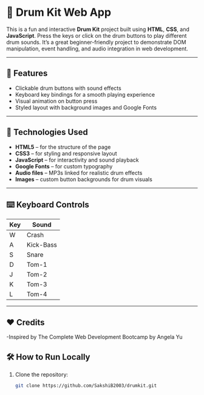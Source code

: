 # 🥁 Drum Kit Web App

This is a fun and interactive **Drum Kit** project built using **HTML**, **CSS**, and **JavaScript**. Press the keys or click on the drum buttons to play different drum sounds. It’s a great beginner-friendly project to demonstrate DOM manipulation, event handling, and audio integration in web development.

---

## 🎯 Features

- Clickable drum buttons with sound effects
- Keyboard key bindings for a smooth playing experience
- Visual animation on button press
- Styled layout with background images and Google Fonts

---

## 🚀 Technologies Used

- **HTML5** – for the structure of the page
- **CSS3** – for styling and responsive layout
- **JavaScript** – for interactivity and sound playback
- **Google Fonts** – for custom typography
- **Audio files** – MP3s linked for realistic drum effects
- **Images** – custom button backgrounds for drum visuals

---

## ⌨️ Keyboard Controls

| Key | Sound        |
|-----|--------------|
| W   | Crash        |
| A   | Kick-Bass    |
| S   | Snare        |
| D   | Tom-1        |
| J   | Tom-2        |
| K   | Tom-3        |
| L   | Tom-4        |

---

## ❤️ Credits
-Inspired by The Complete Web Development Bootcamp by Angela Yu

## 🛠️ How to Run Locally

1. Clone the repository:
   ```bash
   git clone https://github.com/SakshiB2003/drumkit.git
